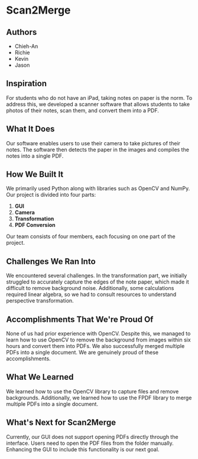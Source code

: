 # Scan2Merge
## Authors
- Chieh-An
- Richie
- Kevin
- Jason

## Inspiration
For students who do not have an iPad, taking notes on paper is the norm. To address this, we developed a scanner software that allows students to take photos of their notes, scan them, and convert them into a PDF.

## What It Does
Our software enables users to use their camera to take pictures of their notes. The software then detects the paper in the images and compiles the notes into a single PDF.

## How We Built It
We primarily used Python along with libraries such as OpenCV and NumPy. Our project is divided into four parts:
1. **GUI**
2. **Camera**
3. **Transformation**
4. **PDF Conversion**

Our team consists of four members, each focusing on one part of the project.

## Challenges We Ran Into
We encountered several challenges. In the transformation part, we initially struggled to accurately capture the edges of the note paper, which made it difficult to remove background noise. Additionally, some calculations required linear algebra, so we had to consult resources to understand perspective transformation.

## Accomplishments That We're Proud Of
None of us had prior experience with OpenCV. Despite this, we managed to learn how to use OpenCV to remove the background from images within six hours and convert them into PDFs. We also successfully merged multiple PDFs into a single document. We are genuinely proud of these accomplishments.

## What We Learned
We learned how to use the OpenCV library to capture files and remove backgrounds. Additionally, we learned how to use the FPDF library to merge multiple PDFs into a single document.

## What's Next for Scan2Merge
Currently, our GUI does not support opening PDFs directly through the interface. Users need to open the PDF files from the folder manually. Enhancing the GUI to include this functionality is our next goal.


